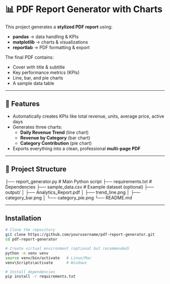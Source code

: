 # 📊 PDF Report Generator with Charts

This project generates a **stylized PDF report** using:
- **pandas** → data handling & KPIs  
- **matplotlib** → charts & visualizations  
- **reportlab** → PDF formatting & export  

The final PDF contains:
- Cover with title & subtitle  
- Key performance metrics (KPIs)  
- Line, bar, and pie charts  
- A sample data table  

---

## 🚀 Features
- Automatically creates KPIs like total revenue, units, average price, active days  
- Generates three charts:
  - **Daily Revenue Trend** (line chart)  
  - **Revenue by Category** (bar chart)  
  - **Category Contribution** (pie chart)  
- Exports everything into a clean, professional **multi-page PDF**

---

## 📂 Project Structure
├── report_generator.py # Main Python script
├── requirements.txt # Dependencies
├── sample_data.csv # Example dataset (optional)
├── output/
│ ├── Analytics_Report.pdf
│ ├── trend_line.png
│ ├── category_bar.png
│ └── category_pie.png
└── README.md


---

##  Installation
```bash
# Clone the repository
git clone https://github.com/yourusername/pdf-report-generator.git
cd pdf-report-generator

# Create virtual environment (optional but recommended)
python -m venv venv
source venv/bin/activate   # Linux/Mac
venv\Scripts\activate      # Windows

# Install dependencies
pip install -r requirements.txt
